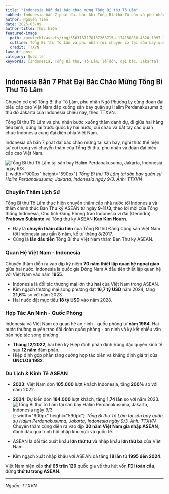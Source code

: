 ```yaml
---
title: "Indonesia bắn đại bác chào mừng Tổng Bí thư Tô Lâm" 
subhed: Indonesia bắn 7 phát đại bác khi Tổng Bí thư Tô Lâm và phu nhân đáp xuống sân bay ở Jakarta, nghi thức thể hiện sự coi trọng chuyến thăm.
author: Nguyễn Tiến
date: 2025-03-09
author-title: Thực hiện
featured-image: 
  path: /newtech1/assets/img/5563187178137268715a-174150836-4320-1997-1741508514.jpg
  cutline: Tổng Bí thư Tô Lâm và phu nhân rời chuyên cơ tại sân bay quân sự Halim Perdanakusuma, Jakarta, Indonesia ngày 9/3.
  credit: TTXVN
layout: post
category: Quốc tế
keywords: [Indonesia, Tổng Bí thư, Tô Lâm, lễ đón, đại bác, Jakarta]
---
```

<style>
  mark{
    width: 520px; 
    height: 1000px;
}
</style>
## Indonesia Bắn 7 Phát Đại Bác Chào Mừng Tổng Bí Thư Tô Lâm

Chuyên cơ chở Tổng Bí thư Tô Lâm, phu nhân Ngô Phương Ly cùng đoàn đại biểu cấp cao Việt Nam đáp xuống sân bay quân sự Halim Perdanakusuma ở thủ đô Jakarta của Indonesia chiều nay, theo TTXVN.

Tổng Bí thư Tô Lâm và phu nhân bước xuống thảm danh dự, đi giữa hai hàng tiêu binh, dừng lại trước quốc kỳ hai nước, cúi chào và bắt tay các quan chức Indonesia cùng đại diện phía Việt Nam.

Indonesia đã bắn 7 phát đại bác chào mừng tại sân bay, nghi thức thể hiện sự coi trọng với chuyến thăm của Tổng Bí thư, phu nhân và đoàn đại biểu cấp cao Việt Nam.

![Tổng Bí thư Tô Lâm tại sân bay Halim Perdanakusuma, Jakarta, Indonesia ngày 9/3](/newtech1/assets/img/5563187178137268715a-174150836-4320-1997-1741508514.jpg){: width="900px" height="590px"}
*Tổng Bí thư Tô Lâm tại sân bay quân sự Halim Perdanakusuma, Jakarta, Indonesia ngày 9/3. Ảnh: TTXVN*

### Chuyến Thăm Lịch Sử

Tổng Bí thư Tô Lâm thực hiện chuyến thăm cấp nhà nước tới Indonesia và thăm chính thức Ban Thư ký ASEAN từ ngày **9-11/3**, theo lời mời của Tổng thống Indonesia, Chủ tịch Đảng Phong trào Indonesia vĩ đại (Gerindra) **Prabowo Subianto** và Tổng thư ký ASEAN **Kao Kim Hourn**.

- Đây là **chuyến thăm đầu tiên** của Tổng Bí thư Đảng Cộng sản Việt Nam tới Indonesia sau gần 8 năm, kể từ tháng 8/2017.
- Cũng là **lần đầu tiên** Tổng Bí thư Việt Nam thăm Ban Thư ký ASEAN.

### Quan Hệ Việt Nam - Indonesia

Chuyến thăm diễn ra vào dịp kỷ niệm **70 năm thiết lập quan hệ ngoại giao** giữa hai nước. Indonesia là quốc gia Đông Nam Á đầu tiên thiết lập quan hệ với Việt Nam vào năm **1955**.

- Indonesia là đối tác thương mại lớn thứ **hai** của Việt Nam trong ASEAN.
- Kim ngạch thương mại song phương đạt **16,7 tỷ USD** năm 2024, tăng **21,6%** so với năm 2023.
- Hai nước đặt mục tiêu **18 tỷ USD** vào năm 2028.

### Hợp Tác An Ninh - Quốc Phòng

Indonesia và Việt Nam có quan hệ an ninh - quốc phòng từ **năm 1964**. Hai nước thường xuyên trao đổi đoàn quốc phòng - an ninh và ký kết nhiều văn bản hợp tác song phương.

- **Tháng 12/2022**, hai bên ký Hiệp định phân định Vùng đặc quyền kinh tế sau **12 năm** đàm phán.
- Hiệp định góp phần tăng cường hợp tác biển và khẳng định giá trị của **UNCLOS 1982**.

### Du Lịch & Kinh Tế ASEAN

- **2023**: Việt Nam đón **105.000** lượt khách Indonesia, tăng **200%** so với năm 2022.
- **2024**: Dự kiến đón **184.000** lượt khách, tăng **1,74 lần** so với năm 2023.
![Tổng Bí thư Tô Lâm tại sân bay Halim Perdanakusuma, Jakarta, Indonesia ngày 9/3](/newtech1/assets/img/tbt-indo-002-1741510583-1759-1741510594.jpg){: width="900px" height="590px"}
*Tổng Bí thư Tô Lâm tại sân bay quân sự Halim Perdanakusuma, Jakarta, Indonesia ngày 9/3. Ảnh: TTXVN*
Chuyến thăm cũng diễn ra vào dịp **30 năm Việt Nam gia nhập ASEAN**, đánh dấu quá trình hội nhập khu vực và quốc tế. 

- ASEAN là đối tác xuất khẩu **lớn thứ tư** và nhập khẩu **lớn thứ ba** của Việt Nam.
- Kim ngạch xuất nhập khẩu với ASEAN đã tăng **18 lần** từ **1995 đến 2024**.

Việt Nam hiện xếp **thứ 65 trên 129** quốc gia về thu hút vốn **FDI toàn cầu**, đứng **thứ tư trong ASEAN**.

---

*Nguồn: TTXVN*